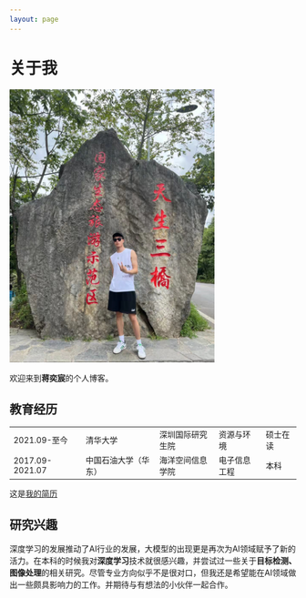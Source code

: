 ```yaml
---
layout: page
---
```


# 关于我

<img src="images\yichen.jpg" class="floatpic" width="" height="480">

欢迎来到**蒋奕宸**的个人博客。

## 教育经历

<table>
  <tr>
    <td>2021.09-至今 </td>
    <td>清华大学</td>
    <td>深圳国际研究生院</td>
    <td>资源与环境</td>
    <td>硕士在读</td>
  </tr>
  <tr>
    <td>2017.09-2021.07  </td>
    <td>中国石油大学（华东）</td>
    <td>海洋空间信息学院</td>
    <td>电子信息工程</td>
    <td>本科</td>
  </tr>
</table>

这是[我的简历](./file/%E4%BA%92%E8%81%94%E7%BD%91%E4%BF%A1%E6%81%AF%E4%BA%A7%E4%B8%9A%E9%A2%86%E5%9F%9F%E6%B1%82%E8%81%8C.pdf)


## 研究兴趣
<span style="line-height: 1.5;">深度学习的发展推动了AI行业的发展，大模型的出现更是再次为AI领域赋予了新的活力。在本科的时候我对**深度学习**技术就很感兴趣，并尝试过一些关于**目标检测、图像处理**的相关研究。尽管专业方向似乎不是很对口，但我还是希望能在AI领域做出一些颇具影响力的工作。并期待与有想法的小伙伴一起合作。</span>







